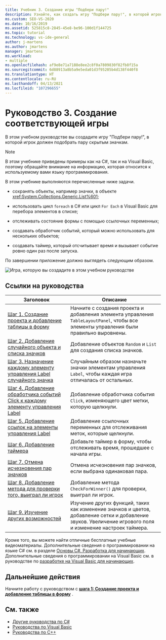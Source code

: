 ```yaml
---
title: Учебник 3. Создание игры "Подбери пару!"
description: Узнайте, как создать игру "Подбери пару!", в которой игрок должен подобрать пару скрытым значкам.
ms.custom: SEO-VS-2020
ms.date: 10/16/2019
ms.assetid: 525815c8-2845-45e8-be96-100d1f144725
ms.topic: tutorial
ms.technology: vs-ide-general
author: j-martens
ms.author: jmartens
manager: jmartens
ms.workload:
- multiple
ms.openlocfilehash: af9e8e71a7188e8ee2c8f0a7809830f82fb8f15a
ms.sourcegitcommit: 6d88913a8b5a9e5eda01d3f95205b4d138f440f8
ms.translationtype: HT
ms.contentlocale: ru-RU
ms.lasthandoff: 04/13/2021
ms.locfileid: "107296655"
---
```

# <a name="tutorial-3-create-a-matching-game"></a>Руководство 3. Создание соответствующей игры

В этом учебном руководстве вы создадите игру "Подбери пару!", в которой игрок должен подобрать пару скрытым значкам.

> [!NOTE]
> В этом учебнике приведены примеры как на C#, так и на Visual Basic, поэтому обращайте внимание на информацию, которая относится к используемому вами языку программирования.

В этом учебнике выполняются перечисленные ниже задачи.

- сохранять объекты, например значки, в объекте <xref:System.Collections.Generic.List%601>;

- использовать цикл `foreach` в C# или цикл `For Each` в Visual Basic для перебора элементов в списке;

- отслеживать состояние формы с помощью ссылочных переменных;

- создавать обработчик событий, который можно использовать для нескольких объектов;

- создавать таймер, который отсчитывает время и вызывает событие ровно один раз после запуска.

По завершении приложение должно выглядеть следующим образом.

![Игра, которую вы создадите в этом учебном руководстве](../ide/media/express_finishedgame.png)

## <a name="tutorial-links"></a>Ссылки на руководства

|Заголовок|Описание|
|-----------|-----------------|
|[Шаг 1. Создание проекта и добавление таблицы в форму](../ide/step-1-create-a-project-and-add-a-table-to-your-form.md)|Начните с создания проекта и добавления элемента управления `TableLayoutPanel`, чтобы все элементы управления были правильно выровнены.|
|[Шаг 2. Добавление случайного объекта и списка значков](../ide/step-2-add-a-random-object-and-a-list-of-icons.md)|Добавление объектов `Random` и `List` для создания списка значков.|
|[Шаг 3. Назначение каждому элементу управления Label случайного значка](../ide/step-3-assign-a-random-icon-to-each-label.md)|Случайным образом назначьте значки элементам управления `Label`, чтобы каждая игра отличалась от остальных.|
|[Шаг 4. Добавление обработчика событий Click к каждому элементу управления Label](../ide/step-4-add-a-click-event-handler-to-each-label.md)|Добавление обработчика события `Click`, изменяющего цвет метки, которую щелкнули.|
|[Шаг 5. Добавление ссылок на элементы управления Label](../ide/step-5-add-label-references.md)|Добавление ссылочных переменных для отслеживания меток, которые щелкнули.|
|[Шаг 6. Добавление таймера](../ide/step-6-add-a-timer.md)|Добавьте таймер в форму, чтобы отслеживать время, прошедшее с начала игры.|
|[Шаг 7. Отмена исчезновения пар значков](../ide/step-7-keep-pairs-visible.md)|Отмена исчезновения пар значков, если выбрана одинаковая пара.|
|[Шаг 8. Добавление метода для проверки того, выиграл ли игрок](../ide/step-8-add-a-method-to-verify-whether-the-player-won.md)|Добавление метода `CheckForWinner()` для проверки, выиграл ли игрок.|
|[Шаг 9. Изучение других возможностей](../ide/step-9-try-other-features.md)|Изучение других функций, таких как изменение значков и цветов, добавление сетки и добавление звуков. Увеличение игрового поля и изменение настроек таймера.|

Кроме того, вы можете найти отличные бесплатные учебные видеоматериалы. Дополнительные сведения о программировании на языке C# см. в разделе [Основы C#. Разработка для начинающих](https://channel9.msdn.com/Series/C-Sharp-Fundamentals-Development-for-Absolute-Beginners). Дополнительные сведения о программировании на Visual Basic см. в руководстве по [разработке на Visual Basic для начинающих](https://channel9.msdn.com/Series/Visual-Basic-Development-for-Absolute-Beginners).

## <a name="next-steps"></a>Дальнейшие действия

Начните работу с руководством с **[шага 1: Создание проекта и добавление таблицы в форму](../ide/step-1-create-a-project-and-add-a-table-to-your-form.md)** .

## <a name="see-also"></a>См. также

* [Другие руководства по C#](../get-started/csharp/index.yml)
* [Руководства по Visual Basic](../get-started/visual-basic/index.yml)
* [Руководства по C++](/cpp/get-started/tutorial-console-cpp)